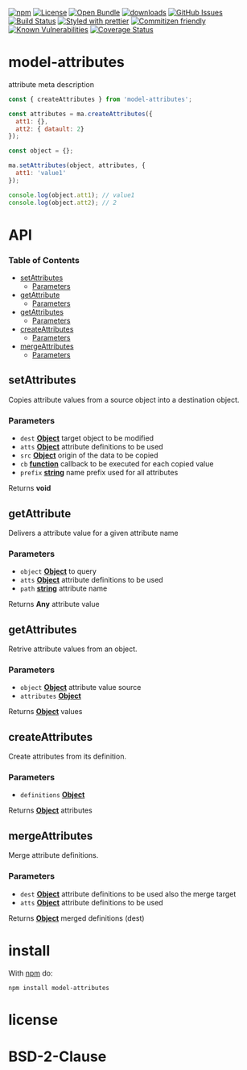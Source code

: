 [![npm](https://img.shields.io/npm/v/model-attributes.svg)](https://www.npmjs.com/package/model-attributes)
[![License](https://img.shields.io/badge/License-BSD%203--Clause-blue.svg)](https://opensource.org/licenses/BSD-3-Clause)
[![Open Bundle](https://bundlejs.com/badge-light.svg)](https://bundlejs.com/?q=model-attributes)
[![downloads](http://img.shields.io/npm/dm/model-attributes.svg?style=flat-square)](https://npmjs.org/package/model-attributes)
[![GitHub Issues](https://img.shields.io/github/issues/arlac77/model-attributes.svg?style=flat-square)](https://github.com/arlac77/model-attributes/issues)
[![Build Status](https://img.shields.io/endpoint.svg?url=https%3A%2F%2Factions-badge.atrox.dev%2Farlac77%2Fmodel-attributes%2Fbadge\&style=flat)](https://actions-badge.atrox.dev/arlac77/model-attributes/goto)
[![Styled with prettier](https://img.shields.io/badge/styled_with-prettier-ff69b4.svg)](https://github.com/prettier/prettier)
[![Commitizen friendly](https://img.shields.io/badge/commitizen-friendly-brightgreen.svg)](http://commitizen.github.io/cz-cli/)
[![Known Vulnerabilities](https://snyk.io/test/github/arlac77/model-attributes/badge.svg)](https://snyk.io/test/github/arlac77/model-attributes)
[![Coverage Status](https://coveralls.io/repos/arlac77/model-attributes/badge.svg)](https://coveralls.io/github/arlac77/model-attributes)

# model-attributes

attribute meta description

<!-- skip-example -->

```javascript
const { createAttributes } from 'model-attributes';

const attributes = ma.createAttributes({
  att1: {},
  att2: { datault: 2}
});

const object = {};

ma.setAttributes(object, attributes, {
  att1: 'value1'
});

console.log(object.att1); // value1
console.log(object.att2); // 2
```

# API

<!-- Generated by documentation.js. Update this documentation by updating the source code. -->

### Table of Contents

*   [setAttributes](#setattributes)
    *   [Parameters](#parameters)
*   [getAttribute](#getattribute)
    *   [Parameters](#parameters-1)
*   [getAttributes](#getattributes)
    *   [Parameters](#parameters-2)
*   [createAttributes](#createattributes)
    *   [Parameters](#parameters-3)
*   [mergeAttributes](#mergeattributes)
    *   [Parameters](#parameters-4)

## setAttributes

Copies attribute values from a source object into a destination object.

### Parameters

*   `dest` **[Object](https://developer.mozilla.org/docs/Web/JavaScript/Reference/Global_Objects/Object)** target object to be modified
*   `atts` **[Object](https://developer.mozilla.org/docs/Web/JavaScript/Reference/Global_Objects/Object)** attribute definitions to be used
*   `src` **[Object](https://developer.mozilla.org/docs/Web/JavaScript/Reference/Global_Objects/Object)** origin of the data to be copied
*   `cb` **[function](https://developer.mozilla.org/docs/Web/JavaScript/Reference/Statements/function)** callback to be executed for each copied value
*   `prefix` **[string](https://developer.mozilla.org/docs/Web/JavaScript/Reference/Global_Objects/String)** name prefix used for all attributes

Returns **void**&#x20;

## getAttribute

Delivers a attribute value for a given attribute name

### Parameters

*   `object` **[Object](https://developer.mozilla.org/docs/Web/JavaScript/Reference/Global_Objects/Object)** to query
*   `atts` **[Object](https://developer.mozilla.org/docs/Web/JavaScript/Reference/Global_Objects/Object)** attribute definitions to be used
*   `path` **[string](https://developer.mozilla.org/docs/Web/JavaScript/Reference/Global_Objects/String)** attribute name

Returns **Any** attribute value

## getAttributes

Retrive attribute values from an object.

### Parameters

*   `object` **[Object](https://developer.mozilla.org/docs/Web/JavaScript/Reference/Global_Objects/Object)** attribute value source
*   `attributes` **[Object](https://developer.mozilla.org/docs/Web/JavaScript/Reference/Global_Objects/Object)**&#x20;

Returns **[Object](https://developer.mozilla.org/docs/Web/JavaScript/Reference/Global_Objects/Object)** values

## createAttributes

Create attributes from its definition.

### Parameters

*   `definitions` **[Object](https://developer.mozilla.org/docs/Web/JavaScript/Reference/Global_Objects/Object)**&#x20;

Returns **[Object](https://developer.mozilla.org/docs/Web/JavaScript/Reference/Global_Objects/Object)** attributes

## mergeAttributes

Merge attribute definitions.

### Parameters

*   `dest` **[Object](https://developer.mozilla.org/docs/Web/JavaScript/Reference/Global_Objects/Object)** attribute definitions to be used also the merge target
*   `atts` **[Object](https://developer.mozilla.org/docs/Web/JavaScript/Reference/Global_Objects/Object)** attribute definitions to be used

Returns **[Object](https://developer.mozilla.org/docs/Web/JavaScript/Reference/Global_Objects/Object)** merged definitions (dest)

# install

With [npm](http://npmjs.org) do:

```shell
npm install model-attributes
```

# license

# BSD-2-Clause
